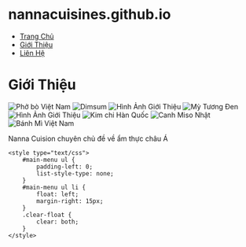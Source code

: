 # nannacuisines.github.io
<!DOCTYPE html>
<html>
<head>
	<title>NANNA CUISINE</title>
	<meta charset="utf-8">
	<link rel="stylesheet" href="stylesheets/style.css">
</head>
<body>
	<!-- menu -->
	<div id="main-menu">
		<ul>
			<li>
				<a href="./home.html" title="Trang Chủ">Trang Chủ</a>
			</li>
			<li>
				<a href="./about.html" title="Giới Thiệu">Giới Thiệu</a>
			</li>
			<li>
				<a href="./contact.html" title="Liên Hệ">Liên Hệ</a>
			</li>
		</ul>
	</div>
	<div class="clear-float"></div>
	<div id="main-content">
		<h1>Giới Thiệu</h1>
		<div>
			<img src="images/1.jpg" alt="Phở bò Việt Nam">
			<img src="images/2.jpg" alt="Dimsum">
			<img src="images/3.jpg" alt="Hình Ảnh Giới Thiệu">
			<img src="images/4.jpg" alt="Mỳ Tương Đen">
			<img src="images/5.jpg" alt="Hình Ảnh Giới Thiệu">
			<img src="images/7.jpg" alt="Kim chi Hàn Quốc">
			<img src="images/8.jpg" alt="Canh Miso Nhật">
			<img src="images/9.jpg" alt="Bánh Mì Việt Nam">
		</div>
		<p>Nanna Cuision chuyên chủ đề về ẩm thực châu Á</p>

	<style type="text/css">
		#main-menu ul {
			padding-left: 0;
			list-style-type: none;
		}
		#main-menu ul li {
			float: left;
			margin-right: 15px;
		}
		.clear-float {
			clear: both;
		}
	</style>
</body>
</html>
